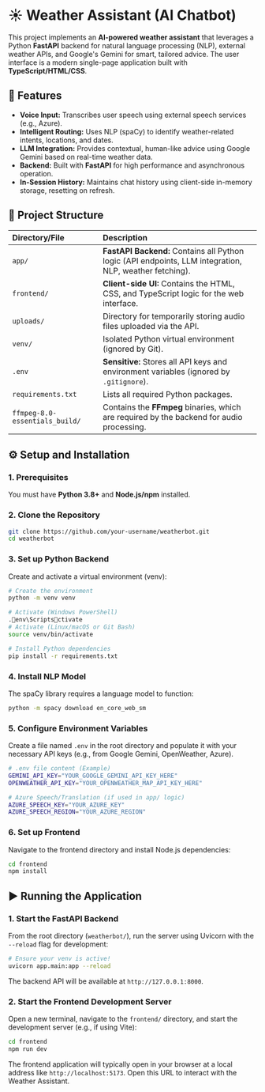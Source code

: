 # ☀️ Weather Assistant (AI Chatbot)

This project implements an **AI-powered weather assistant** that leverages a Python **FastAPI** backend for natural language processing (NLP), external weather APIs, and Google's Gemini for smart, tailored advice. The user interface is a modern single-page application built with **TypeScript/HTML/CSS**.

## 🚀 Features

* **Voice Input:** Transcribes user speech using external speech services (e.g., Azure).
* **Intelligent Routing:** Uses NLP (spaCy) to identify weather-related intents, locations, and dates.
* **LLM Integration:** Provides contextual, human-like advice using Google Gemini based on real-time weather data.
* **Backend:** Built with **FastAPI** for high performance and asynchronous operation.
* **In-Session History:** Maintains chat history using client-side in-memory storage, resetting on refresh.

## 📁 Project Structure

| Directory/File | Description |
| :--- | :--- |
| `app/` | **FastAPI Backend:** Contains all Python logic (API endpoints, LLM integration, NLP, weather fetching). |
| `frontend/` | **Client-side UI:** Contains the HTML, CSS, and TypeScript logic for the web interface. |
| `uploads/` | Directory for temporarily storing audio files uploaded via the API. |
| `venv/` | Isolated Python virtual environment (ignored by Git). |
| `.env` | **Sensitive:** Stores all API keys and environment variables (ignored by `.gitignore`). |
| `requirements.txt` | Lists all required Python packages. |
| `ffmpeg-8.0-essentials_build/` | Contains the **FFmpeg** binaries, which are required by the backend for audio processing. |

## ⚙️ Setup and Installation

### 1. Prerequisites

You must have **Python 3.8+** and **Node.js/npm** installed.

### 2. Clone the Repository

```bash
git clone https://github.com/your-username/weatherbot.git
cd weatherbot
```

### 3. Set up Python Backend

Create and activate a virtual environment (venv):

```bash
# Create the environment
python -m venv venv

# Activate (Windows PowerShell)
.env\Scriptsctivate
# Activate (Linux/macOS or Git Bash)
source venv/bin/activate

# Install Python dependencies
pip install -r requirements.txt
```

### 4. Install NLP Model

The spaCy library requires a language model to function:

```bash
python -m spacy download en_core_web_sm
```

### 5. Configure Environment Variables

Create a file named `.env` in the root directory and populate it with your necessary API keys (e.g., from Google Gemini, OpenWeather, Azure).

```bash
# .env file content (Example)
GEMINI_API_KEY="YOUR_GOOGLE_GEMINI_API_KEY_HERE"
OPENWEATHER_API_KEY="YOUR_OPENWEATHER_MAP_API_KEY_HERE"

# Azure Speech/Translation (if used in app/ logic)
AZURE_SPEECH_KEY="YOUR_AZURE_KEY"
AZURE_SPEECH_REGION="YOUR_AZURE_REGION"
```

### 6. Set up Frontend

Navigate to the frontend directory and install Node.js dependencies:

```bash
cd frontend
npm install
```

## ▶️ Running the Application

### 1. Start the FastAPI Backend

From the root directory (`weatherbot/`), run the server using Uvicorn with the `--reload` flag for development:

```bash
# Ensure your venv is active!
uvicorn app.main:app --reload
```

The backend API will be available at `http://127.0.0.1:8000`.

### 2. Start the Frontend Development Server

Open a new terminal, navigate to the `frontend/` directory, and start the development server (e.g., if using Vite):

```bash
cd frontend
npm run dev
```

The frontend application will typically open in your browser at a local address like `http://localhost:5173`. Open this URL to interact with the Weather Assistant.
